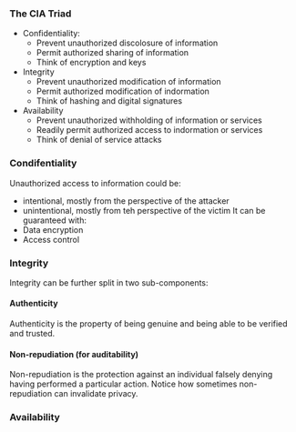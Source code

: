 ### The CIA Triad
- Confidentiality:
	- Prevent unauthorized discolosure of information
	- Permit authorized sharing of information
	- Think of encryption and keys
- Integrity
	- Prevent unauthorized modification of information
	- Permit authorized modification of indormation
	- Think of hashing and digital signatures
- Availability
	- Prevent unauthorized withholding of information or services
	- Readily permit authorized access to indormation or services
	- Think of denial of service attacks
### Condifentiality
Unauthorized access to information could be:
- intentional, mostly from the perspective of the attacker
- unintentional, mostly from teh perspective of the victim
It can be guaranteed with:
- Data encryption
- Access control
### Integrity
Integrity can be further split in two sub-components:
#### Authenticity
Authenticity is the property of being genuine and being able to be verified and trusted.
#### Non-repudiation (for auditability)
Non-repudiation is the protection against an individual falsely denying having performed a particular action.
Notice how sometimes non-repudiation can invalidate privacy.
### Availability
